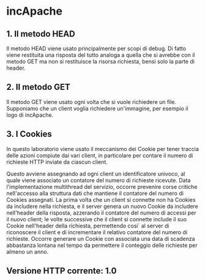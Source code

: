 # incApache
## 1. Il metodo HEAD
Il metodo HEAD viene usato principalmente per scopi di debug. Di fatto viene restituita una risposta del tutto analoga a quella che si avrebbe con il metodo GET ma non si restituisce la risorsa richiesta, bensì solo la parte di header.
## 2. Il metodo GET
Il metodo GET viene usato ogni volta che si vuole richiedere un file.
Supponiamo che un client voglia richiedere un'immagine, per esempio il logo di incApache.
## 3. I Cookies
In questo laboratorio viene usato il meccanismo dei Cookie per tener traccia delle azioni compiute dai vari client, in particolare per contare il numero di richieste HTTP inviate da ciascun client.

Questo avviene assegnando ad ogni client un identificatore univoco, al quale viene associato un contatore del numero di richieste ricevute. Data l'implementazione multithread del servizio, occorre prevenire corse critiche nell'accesso alla struttura dati che mantiene il contatore del numero di Cookies assegnati. La prima volta che un client si connette non ha Cookies da includere nella richiesta, e il server genera un nuovo Cookie da includere nell'header della risposta, azzerando il contatore del numero di accessi per il nuovo client; le volte successive che il client si connette include il suo Cookie nell'header della richiesta, permettendo cosi` al server di riconoscere il client e di incrementare il relativo contatore del numero di richieste. Occorre generare un Cookie con associata una data di scadenza abbastanza lontana nel tempo da permettere il conteggio delle richieste per almeno un anno.
## Versione HTTP corrente: 1.0
